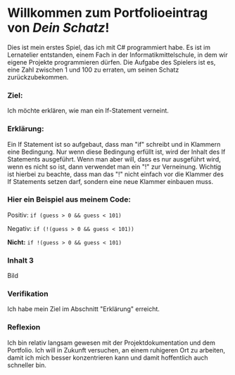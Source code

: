 # Willkommen zum Portfolioeintrag von *Dein Schatz*!

Dies ist mein erstes Spiel, das ich mit C# programmiert habe. Es ist im Lernatelier entstanden, einem Fach in der Informatikmittelschule, in dem wir eigene Projekte programmieren dürfen. Die Aufgabe des Spielers ist es, eine Zahl zwischen 1 und 100 zu erraten, um seinen Schatz zurückzubekommen.

### Ziel:
Ich möchte erklären, wie man ein If-Statement verneint.

### Erklärung:
Ein If Statement ist so aufgebaut, dass man "if" schreibt und in Klammern eine Bedingung. Nur wenn diese Bedingung erfüllt ist, wird der Inhalt des If Statements ausgeführt. Wenn man aber will, dass es nur ausgeführt wird, wenn es nicht so ist, dann verwendet man ein "!" zur Verneinung. Wichtig ist hierbei zu beachte, dass man das "!" nicht einfach vor die Klammer des If Statements setzen darf, sondern eine neue Klammer einbauen muss.

### Hier ein Beispiel aus meinem Code:
Positiv: `if (guess > 0 && guess < 101)`

Negativ: `if (!(guess > 0 && guess < 101))`

**Nicht:** `if !(guess > 0 && guess < 101)`

### Inhalt 3
Bild

### Verifikation
Ich habe mein Ziel im Abschnitt "Erklärung" erreicht.

### Reflexion
Ich bin relativ langsam gewesen mit der Projektdokumentation und dem Portfolio. Ich will in Zukunft versuchen, an einem ruhigeren Ort zu arbeiten, damit ich mich besser konzentrieren kann und damit hoffentlich auch schneller bin.
